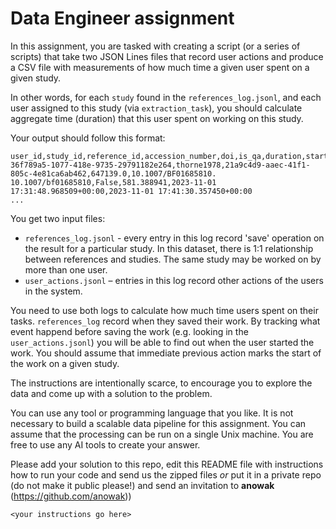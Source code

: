 # Data Engineer assignment

In this assignment, you are tasked with creating a script (or a series of scripts) that take two JSON Lines files that record user actions
and produce a CSV file with measurements of how much time a given user spent on a given study.

In other words, for each `study` found in the `references_log.jsonl`, and each user assigned to this study (via `extraction_task`), you
should calculate aggregate time (duration) that this user spent on working on this study.

Your output should follow this format:

```
user_id,study_id,reference_id,accession_number,doi,is_qa,duration,start_timestamp,last_timestamp
36f789a5-1077-418e-9735-29791182e264,thorne1978,21a9c4d9-aaec-41f1-805c-4e81ca6ab462,647139.0,10.1007/BF01685810. 10.1007/bf01685810,False,581.388941,2023-11-01 17:31:48.968509+00:00,2023-11-01 17:41:30.357450+00:00
...
```

You get two input files:

- `references_log.jsonl` - every entry in this log record 'save' operation on the result for a particular study. In this dataset, there is 1:1 relationship between references and studies.
The same study may be worked on by more than one user.
- `user_actions.jsonl` – entries in this log record other actions of the users in the system. 

You need to use both logs to calculate how much time users spent on their tasks. `references_log` record when they saved their work.
By tracking what event happend before saving the work (e.g. looking in the `user_actions.jsonl`) you will be able to find out when the user started the work. You should assume that immediate previous action marks the start of the work on a given study.

The instructions are intentionally scarce, to encourage you to explore the data and come up with a solution to the problem.

You can use any tool or programming language that you like. It is not necessary to build a scalable data pipeline for this assignment.
You can assume that the processing can be run on a single Unix machine. You are free to use any AI tools to create your answer.


Please add your solution to this repo, edit this README file with instructions how to run your code and send us the zipped files *or* put it in a private repo (do not make it public please!) and send an invitation to **anowak** (https://github.com/anowak))

```
<your instructions go here>
```
